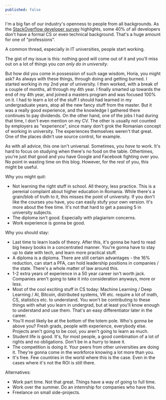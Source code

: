 ```yaml
---
published: false
---
```

I'm a big fan of our industry's openness to people from all backgrounds. As the [StackOverflow developer survey](http://stackoverflow.com/research/developer-survey-2016#developer-profile-education) highlights, some 40% of all developers don't have a formal CS or even technical background. That's a huge amount for one of "professions".

A common thread, especially in IT universities, people start working.

The gist of my issue is this: nothing good will come out of it and you'll miss out on a lot of things you _can only do in university_.

But how did you come in possession of such sage wisdom, Horia, you might ask? As always with these things, through doing and getting burned. I started working in my 2nd year of university. I then worked, with a break of a couple of months, all through my 4th year. I finally smarted up towards the end of my 4th year, and joined a masters program and was focused 100% on it. I had to learn a lot of the stuff I should had learned in my undergraduate years, atop all the new fancy stuff from the master. But it was a really good experience, and the knowledge I gathered there continues to pay dividends. On the other hand, one of the jobs I had during that time, I don't even mention on my CV. The other is usually not counted by employers as "experience", since many don't grok the Romanian concept of working in university. The experiences themselves weren't that great. One of the places didn't use source control, for example.

As with all advice, this one isn't universal. Sometimes, you _have_ to work. It's hard to focus on studying when there's no food on the table. Othertimes, you're just _that_ good and you have Google and Facebook fighting over you. No point in wasting time on this blog. However, for the _rest_ of you, this might be useful.

Why you might quit:

- Not learning the right stuff in school. All theory, less practice. This is a perenial complaint about higher education in Romania. While there's a grain/blob of truth to it, this misses the point of university. If you don't like the courses you have, you can easily stufy your own version. It's more about the free time. It's not that hard to get a passing 5 in university subjects.
- The diploma isn't good. Especially with plagiarism concerns.
- Work experience is gonna be good.

Why you should stay:

- Last time to learn loads of theory. After this, it's gonna be hard to read big heavy books in a concentrated manner. You're gonna have to stay up to date with tech, and learn more practical stuff.
- A diploma is a diploma. There are still certain advantages - the 16% reduction, can start a PFA, can hold leadership positions in companies / the state. There's a whole matter of law around this.
- 1-2 extra years of experience in a 50 year career isn't worth jack. Companies aren't going to take it into consideration anyways, more or less.
- Most of the cool exciting stuff in CS today: Machine Learning / Deep Learning / AI, Bitcoin, distributed systems, VR etc. require a lot of math, CS, statistics etc. to understand. You won't be contributing to these things with what you learn in undergrad, but at least you'll know enough to understand and use them. That's an easy differentiator later in the career.
- You'll most likely be at the bottom of the totem pole. Who's gonna be above you? Fresh grads, people with experience, everybody else. Projects aren't going to be cool, you aren't going to learn as much.
- Student life is good. It's, for most people, a good combination of a lot of rights and no obligations. Don't be in a hurry to leave it.
- The competition is doing it. Your peers from other universities are doing it. They're gonna come in the workforce knowing a lot more than you.
- It's free. Few countries in the world where this is the case. Even in the cases where it's not the ROI is still there.

Alternatives:
- Work part time. Not that great. Things have a way of going to full time.
- Work over the summer. Do an intenrship for companies who have this.
- Freelance on small side-projects.
